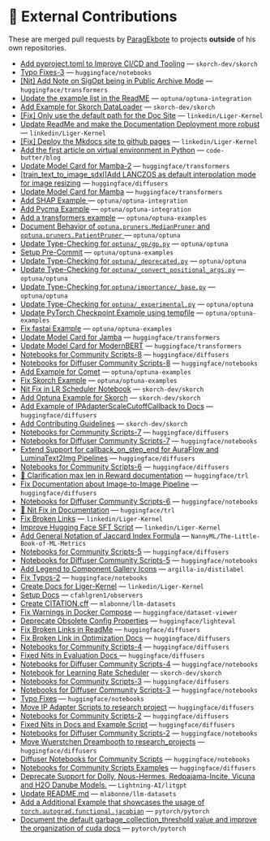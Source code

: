 # 💼 External Contributions

These are merged pull requests by [ParagEkbote](https://github.com/ParagEkbote) to projects **outside** of his own repositories.

- [Add pyproject.toml to Improve CI/CD and Tooling](https://github.com/skorch-dev/skorch/pull/1108) — `skorch-dev/skorch`
- [Typo Fixes-3](https://github.com/huggingface/notebooks/pull/598) — `huggingface/notebooks`
- [[Nit] Add Note on SigOpt being in Public Archive Mode](https://github.com/huggingface/transformers/pull/38610) — `huggingface/transformers`
- [Update the example list in the ReadME](https://github.com/optuna/optuna-integration/pull/234) — `optuna/optuna-integration`
- [Add Example for Skorch DataLoader](https://github.com/skorch-dev/skorch/pull/1105) — `skorch-dev/skorch`
- [[Fix] Only use the default path for the Doc Site](https://github.com/linkedin/Liger-Kernel/pull/727) — `linkedin/Liger-Kernel`
- [Update ReadMe and make the Documentation Deployment more robust](https://github.com/linkedin/Liger-Kernel/pull/726) — `linkedin/Liger-Kernel`
- [[Fix] Deploy the Mkdocs site to github pages](https://github.com/linkedin/Liger-Kernel/pull/724) — `linkedin/Liger-Kernel`
- [Add the first article on virtual environment in Python](https://github.com/code-butter/blog/pull/1) — `code-butter/blog`
- [Update Model Card for Mamba-2](https://github.com/huggingface/transformers/pull/37951) — `huggingface/transformers`
- [[train_text_to_image_sdxl]Add LANCZOS as default interpolation mode for image resizing](https://github.com/huggingface/diffusers/pull/11455) — `huggingface/diffusers`
- [Update Model Card for Mamba](https://github.com/huggingface/transformers/pull/37863) — `huggingface/transformers`
- [Add SHAP Example ](https://github.com/optuna/optuna-integration/pull/227) — `optuna/optuna-integration`
- [Add Pycma Example](https://github.com/optuna/optuna-integration/pull/226) — `optuna/optuna-integration`
- [Add a transformers example](https://github.com/optuna/optuna-examples/pull/322) — `optuna/optuna-examples`
- [Document Behavior of `optuna.pruners.MedianPruner` and `optuna.pruners.PatientPruner` ](https://github.com/optuna/optuna/pull/6055) — `optuna/optuna`
- [Update Type-Checking for `optuna/_gp/gp.py`](https://github.com/optuna/optuna/pull/6053) — `optuna/optuna`
- [Setup Pre-Commit](https://github.com/optuna/optuna-examples/pull/316) — `optuna/optuna-examples`
- [Update Type-Checking for `optuna/_deprecated.py`](https://github.com/optuna/optuna/pull/6051) — `optuna/optuna`
- [Update Type-Checking for `optuna/_convert_positional_args.py`](https://github.com/optuna/optuna/pull/6050) — `optuna/optuna`
- [Update Type-Checking for `optuna/importance/_base.py`](https://github.com/optuna/optuna/pull/6046) — `optuna/optuna`
- [Update Type-Checking for `optuna/_experimental.py`](https://github.com/optuna/optuna/pull/6045) — `optuna/optuna`
- [Update PyTorch Checkpoint Example using tempfile](https://github.com/optuna/optuna-examples/pull/313) — `optuna/optuna-examples`
- [Fix fastai Example](https://github.com/optuna/optuna-examples/pull/312) — `optuna/optuna-examples`
- [Update Model Card for Jamba](https://github.com/huggingface/transformers/pull/37152) — `huggingface/transformers`
- [Update Model Card for ModernBERT](https://github.com/huggingface/transformers/pull/37052) — `huggingface/transformers`
- [Notebooks for Community Scripts-8](https://github.com/huggingface/diffusers/pull/11128) — `huggingface/diffusers`
- [Notebooks for Diffuser Community Scripts-8](https://github.com/huggingface/notebooks/pull/559) — `huggingface/notebooks`
- [Add Example for Comet](https://github.com/optuna/optuna-examples/pull/305) — `optuna/optuna-examples`
- [Fix Skorch Example](https://github.com/optuna/optuna-examples/pull/303) — `optuna/optuna-examples`
- [Nit Fix in LR Scheduler Notebook](https://github.com/skorch-dev/skorch/pull/1099) — `skorch-dev/skorch`
- [Add Optuna Example for Skorch](https://github.com/skorch-dev/skorch/pull/1098) — `skorch-dev/skorch`
- [Add Example of IPAdapterScaleCutoffCallback to Docs](https://github.com/huggingface/diffusers/pull/10934) — `huggingface/diffusers`
- [Add Contributing Guidelines](https://github.com/skorch-dev/skorch/pull/1097) — `skorch-dev/skorch`
- [Notebooks for Community Scripts-7](https://github.com/huggingface/diffusers/pull/10846) — `huggingface/diffusers`
- [Notebooks for Diffuser Community Scripts-7](https://github.com/huggingface/notebooks/pull/554) — `huggingface/notebooks`
- [Extend Support for callback_on_step_end for AuraFlow and LuminaText2Img Pipelines](https://github.com/huggingface/diffusers/pull/10746) — `huggingface/diffusers`
- [Notebooks for Community Scripts-6](https://github.com/huggingface/diffusers/pull/10713) — `huggingface/diffusers`
- [📖 Clarification max len in Reward documentation](https://github.com/huggingface/trl/pull/2740) — `huggingface/trl`
- [Fix Documentation about Image-to-Image Pipeline](https://github.com/huggingface/diffusers/pull/10704) — `huggingface/diffusers`
- [Notebooks for Diffuser Community Scripts-6](https://github.com/huggingface/notebooks/pull/551) — `huggingface/notebooks`
- [📖 Nit Fix in Documentation](https://github.com/huggingface/trl/pull/2722) — `huggingface/trl`
- [Fix Broken Links](https://github.com/linkedin/Liger-Kernel/pull/547) — `linkedin/Liger-Kernel`
- [Improve Hugging Face SFT Script](https://github.com/linkedin/Liger-Kernel/pull/539) — `linkedin/Liger-Kernel`
- [Add General Notation of Jaccard Index Formula](https://github.com/NannyML/The-Little-Book-of-ML-Metrics/pull/174) — `NannyML/The-Little-Book-of-ML-Metrics`
- [Notebooks for Community Scripts-5](https://github.com/huggingface/diffusers/pull/10499) — `huggingface/diffusers`
- [Notebooks for Diffuser Community Scripts-5](https://github.com/huggingface/notebooks/pull/548) — `huggingface/notebooks`
- [Add Legend to Component Gallery Icons](https://github.com/argilla-io/distilabel/pull/1090) — `argilla-io/distilabel`
- [Fix Typos-2](https://github.com/huggingface/notebooks/pull/540) — `huggingface/notebooks`
- [Create Docs for Liger-Kernel](https://github.com/linkedin/Liger-Kernel/pull/485) — `linkedin/Liger-Kernel`
- [Setup Docs](https://github.com/cfahlgren1/observers/pull/55) — `cfahlgren1/observers`
- [Create CITATION.cff](https://github.com/mlabonne/llm-datasets/pull/10) — `mlabonne/llm-datasets`
- [Fix Warnings in Docker Compose](https://github.com/huggingface/dataset-viewer/pull/3120) — `huggingface/dataset-viewer`
- [Deprecate Obsolete Config Properties](https://github.com/huggingface/lighteval/pull/433) — `huggingface/lighteval`
- [Fix Broken Links in ReadMe](https://github.com/huggingface/diffusers/pull/10117) — `huggingface/diffusers`
- [Fix Broken Link in Optimization Docs](https://github.com/huggingface/diffusers/pull/10105) — `huggingface/diffusers`
- [Notebooks for Community Scripts-4](https://github.com/huggingface/diffusers/pull/10094) — `huggingface/diffusers`
- [Fixed Nits in Evaluation Docs ](https://github.com/huggingface/diffusers/pull/10063) — `huggingface/diffusers`
- [Notebooks for Diffuser Community Scripts-4](https://github.com/huggingface/notebooks/pull/536) — `huggingface/notebooks`
- [Notebook for Learning Rate Scheduler](https://github.com/skorch-dev/skorch/pull/1074) — `skorch-dev/skorch`
- [Notebooks for Community Scripts-3](https://github.com/huggingface/diffusers/pull/10032) — `huggingface/diffusers`
- [Notebooks for Diffuser Community Scripts-3](https://github.com/huggingface/notebooks/pull/535) — `huggingface/notebooks`
- [Typo Fixes](https://github.com/huggingface/notebooks/pull/530) — `huggingface/notebooks`
- [Move IP Adapter Scripts to research project](https://github.com/huggingface/diffusers/pull/9960) — `huggingface/diffusers`
- [Notebooks for Community Scripts-2](https://github.com/huggingface/diffusers/pull/9952) — `huggingface/diffusers`
- [Fixed Nits in Docs and Example Script](https://github.com/huggingface/diffusers/pull/9940) — `huggingface/diffusers`
- [Notebooks for Diffuser Community Scripts-2](https://github.com/huggingface/notebooks/pull/527) — `huggingface/notebooks`
- [Move Wuerstchen Dreambooth to research_projects](https://github.com/huggingface/diffusers/pull/9935) — `huggingface/diffusers`
- [Diffuser Notebooks for Community Scripts](https://github.com/huggingface/notebooks/pull/525) — `huggingface/notebooks`
- [ Notebooks for Community Scripts Examples](https://github.com/huggingface/diffusers/pull/9905) — `huggingface/diffusers`
- [Deprecate Support for Dolly, Nous-Hermes, Redpajama-Incite, Vicuna and H2O Danube Models.](https://github.com/Lightning-AI/litgpt/pull/1821) — `Lightning-AI/litgpt`
- [Update README.md](https://github.com/mlabonne/llm-datasets/pull/6) — `mlabonne/llm-datasets`
- [Add a Additional Example that showcases the usage of `torch.autograd.functional.jacobian`](https://github.com/pytorch/pytorch/pull/155683) — `pytorch/pytorch`
- [Document the default garbage_collection_threshold value and improve the organization of cuda docs](https://github.com/pytorch/pytorch/pull/155341) — `pytorch/pytorch`
